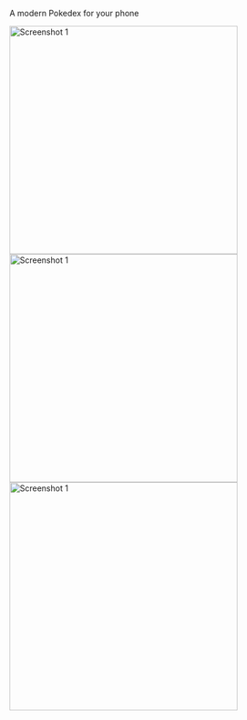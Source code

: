A modern Pokedex for your phone

<img src="https://github.com/MorPfa/Pokedex/assets/108638105/ad706aeb-ed08-4c27-91ec-033c8d359079" alt="Screenshot 1" width="400">

<img src="https://github.com/MorPfa/Pokedex/assets/108638105/3e4ca15e-d7f9-4c9a-bf89-73cccad7e194" alt="Screenshot 1" width="400">

<img src="https://github.com/MorPfa/Pokedex/assets/108638105/1f62510b-b069-4408-bb80-4ea0ba21fb7c" alt="Screenshot 1" width="400">


